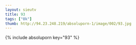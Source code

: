 ```yaml
--- 
layout: sieutv
title: 93
tags: ["0k"]
thumb: http://94.23.248.219/absoluporn-1/image/002/93.jpg
---
```

{% include absoluporn key="93" %} 
